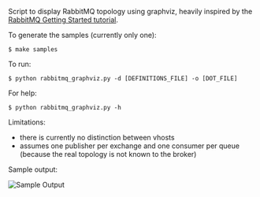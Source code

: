 Script to display RabbitMQ topology using graphviz, heavily inspired by the [RabbitMQ Getting Started tutorial](http://www.rabbitmq.com/getstarted.html).

To generate the samples (currently only one):
```
$ make samples
```

To run:
```
$ python rabbitmq_graphviz.py -d [DEFINITIONS_FILE] -o [DOT_FILE]
```

For help:
```
$ python rabbitmq_graphviz.py -h
```

Limitations:
 - there is currently no distinction between vhosts
 - assumes one publisher per exchange and one consumer per queue (because the real topology is not known to the broker)

Sample output:

![Sample Output](https://raw.github.com/ljcoomber/rabbitmq-graphviz/master/samples/tutorial.png "Sample Output")
